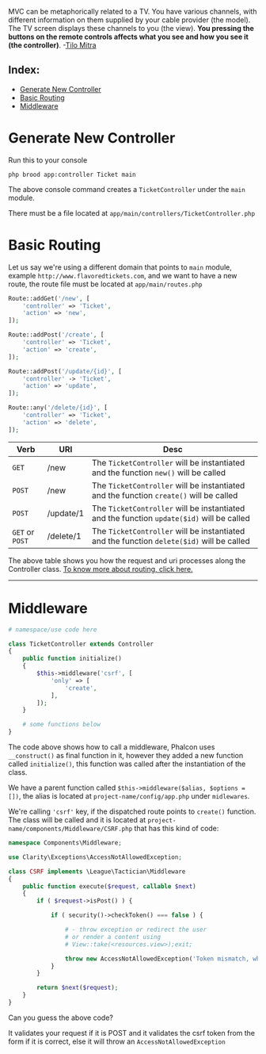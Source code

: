 MVC can be metaphorically related to a TV. You have various channels, with different information on them supplied by your cable provider (the model). The TV screen displays these channels to you (the view). **You pressing the buttons on the remote controls affects what you see and how you see it (the controller)**. -<a href="http://stackoverflow.com/questions/2626803/mvc-model-view-controller-can-it-be-explained-in-simple-terms#answer-2626813">Tilo Mitra</a>

## Index:
- [Generate New Controller](#generate-new-controller)
- [Basic Routing](#basic-routing)
- [Middleware](#middleware)

<a name="generate-new-controller"></a>
# Generate New Controller

Run this to your console
```shell
php brood app:controller Ticket main
```

The above console command creates a `TicketController` under the `main` module.

There must be a file located at `app/main/controllers/TicketController.php`

<a name="basic-routing"></a>
# Basic Routing

Let us say we're using a different domain that points to `main` module, example `http://www.flavoredtickets.com`, and we want to have a new route, the route file must be located at `app/main/routes.php`

```php
Route::addGet('/new', [
    'controller' => 'Ticket',
    'action' => 'new',
]);

Route::addPost('/create', [
    'controller' => 'Ticket',
    'action' => 'create',
]);

Route::addPost('/update/{id}', [
    'controller' -> 'Ticket',
    'action' => 'update',
]);

Route::any('/delete/{id}', [
    'controller' => 'Ticket',
    'action' => 'delete',
]);
```

|Verb          |URI           |Desc                                                                                               |
|--------------|--------------|---------------------------------------------------------------------------------------------------|
|`GET`       | /new         |The `TicketController` will be instantiated and the function `new()` will be called            |
|`POST`      | /new         |The `TicketController` will be instantiated and the function `create()` will be called         |
|`POST`      | /update/1    |The `TicketController` will be instantiated and the function `update($id)` will be called      |
|`GET` or `POST`       | /delete/1    |The `TicketController` will be instantiated and the function `delete($id)` will be called      |

The above table shows you how the request and uri processes along the Controller class. <a target="_blank" href="/docs/supporting-structure-routing">To know more about routing, click here.</a>


---

<a name="middleware"></a>
# Middleware

```php
# namespace/use code here

class TicketController extends Controller
{
    public function initialize()
    {
        $this->middleware('csrf', [
            'only' => [
                'create',
            ],
        ]);
    }

    # some functions below
}
```

The code above shows how to call a middleware, Phalcon uses `__construct()` as final function in it, however they added a new function called `initialize()`, this function was called after the instantiation of the class.

We have a parent function called `$this->middleware($alias, $options = [])`, the alias is located at `project-name/config/app.php` under `midlewares`.

We're calling `'csrf'` key, if the dispatched route points to `create()` function. The class will be called and it is located at `project-name/components/Middleware/CSRF.php` that has this kind of code:

```php
namespace Components\Middleware;

use Clarity\Exceptions\AccessNotAllowedException;

class CSRF implements \League\Tactician\Middleware
{
    public function execute($request, callable $next)
    {
        if ( $request->isPost() ) {

            if ( security()->checkToken() === false ) {

                # - throw exception or redirect the user
                # or render a content using
                # View::take(<resources.view>);exit;

                throw new AccessNotAllowedException('Token mismatch, what are you doing?');
            }
        }

        return $next($request);
    }
}
```

Can you guess the above code?

It validates your request if it is POST and it validates the csrf token from the form if it is correct, else it will throw an `AccessNotAllowedException`
